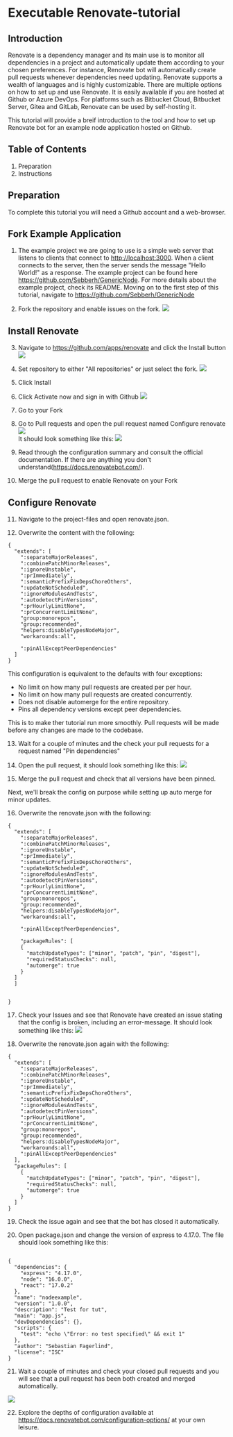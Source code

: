 # Executable Renovate-tutorial

## Introduction
Renovate is a dependency manager and its main use is to monitor all dependencies in a project and automatically update them according to your chosen preferences. For instance, Renovate bot will automatically create pull requests whenever dependencies need updating. Renovate supports a wealth of languages and is highly customizable. There are multiple options on how to set up and use Renovate. It is easily available if you are hosted at Github or Azure DevOps. For platforms such as Bitbucket Cloud, Bitbucket Server, Gitea and GitLab, Renovate can be used by self-hosting it.

This tutorial will provide a breif introduction to the tool and how to set up Renovate bot for an example node application hosted on Github.

## Table of Contents
1. Preparation
2. Instructions

## Preparation
To complete this tutorial you will need a Github account and a web-browser.

## Fork Example Application

1. The example project we are going to use is a simple web server that listens to clients that connect to <http://localhost:3000>. When a client connects to the server, then the server sends the message "Hello World!" as a response. The example project can be found here <https://github.com/Sebberh/GenericNode>. For more details about the example project, check its README. Moving on to the first step of this tutorial, navigate to <https://github.com/Sebberh/GenericNode>

2. Fork the repository and enable issues on the fork.
![](images/2.png)

## Install Renovate

3. Navigate to <https://github.com/apps/renovate> and click the Install button
![](images/3.png)

4. Set repository to either "All repositories" or just select the fork.
![](images/4.png)

5. Click Install

6. Click Activate now and sign in with Github
![](images/6a.png)

7. Go to your Fork

8. Go to Pull requests and open the pull request named Configure renovate
![](images/8.png)<br/>
It should look something like this:
![](images/8b.png)
9. Read through the configuration summary and consult the official documentation. If there are anything you don't understand(https://docs.renovatebot.com/).

10. Merge the pull request to enable Renovate on your Fork

## Configure Renovate

11. Navigate to the project-files and open renovate.json.

12. Overwrite the content with the following:

```
{
  "extends": [
    ":separateMajorReleases",
    ":combinePatchMinorReleases",
    ":ignoreUnstable",
    ":prImmediately",
    ":semanticPrefixFixDepsChoreOthers",
    ":updateNotScheduled",
    ":ignoreModulesAndTests",
    ":autodetectPinVersions",
    ":prHourlyLimitNone",
    ":prConcurrentLimitNone",
    "group:monorepos",
    "group:recommended",
    "helpers:disableTypesNodeMajor",
    "workarounds:all",

    ":pinAllExceptPeerDependencies"
  ]
}
```
This configuration is equivalent to the defaults with four exceptions:
  - No limit on how many pull requests are created per per hour.
  - No limit on how many pull requests are created concurrently.
  - Does not disable automerge for the entire repository.
  - Pins all dependency versions except peer dependencies.

This is to make ther tutorial run more smoothly. Pull requests will be made before any changes are made to the codebase.

13. Wait for a couple of minutes and the check your pull requests for a request named "Pin dependencies"

14. Open the pull request, it should look something like this:
![](images/16.png)

15. Merge the pull request and check that all versions have been pinned.

Next, we'll break the config on purpose while setting up auto merge for minor updates.

16. Overwrite the renovate.json with the following:


```
{
  "extends": [
    ":separateMajorReleases",
    ":combinePatchMinorReleases",
    ":ignoreUnstable",
    ":prImmediately",
    ":semanticPrefixFixDepsChoreOthers",
    ":updateNotScheduled",
    ":ignoreModulesAndTests",
    ":autodetectPinVersions",
    ":prHourlyLimitNone",
    ":prConcurrentLimitNone",
    "group:monorepos",
    "group:recommended",
    "helpers:disableTypesNodeMajor",
    "workarounds:all",

    ":pinAllExceptPeerDependencies",

    "packageRules": [
    {
      "matchUpdateTypes": ["minor", "patch", "pin", "digest"],
      "requiredStatusChecks": null,
      "automerge": true
    }
  ]
  ]


}
```

17. Check your Issues and see that Renovate have created an issue stating that the config is broken, including an error-message. It should look something like this:
![](images/19.png)


18. Overwrite the renovate.json again with the following:


```
{
  "extends": [
    ":separateMajorReleases",
    ":combinePatchMinorReleases",
    ":ignoreUnstable",
    ":prImmediately",
    ":semanticPrefixFixDepsChoreOthers",
    ":updateNotScheduled",
    ":ignoreModulesAndTests",
    ":autodetectPinVersions",
    ":prHourlyLimitNone",
    ":prConcurrentLimitNone",
    "group:monorepos",
    "group:recommended",
    "helpers:disableTypesNodeMajor",
    "workarounds:all",
    ":pinAllExceptPeerDependencies"
  ],
  "packageRules": [
    {
      "matchUpdateTypes": ["minor", "patch", "pin", "digest"],
      "requiredStatusChecks": null,
      "automerge": true
    }
  ]
}

```
19. Check the issue again and see that the bot has closed it automatically.

20. Open package.json and change the version of express to 4.17.0. The file should look something like this:

```

{
  "dependencies": {
    "express": "4.17.0",
    "node": "16.0.0",
    "react": "17.0.2"
  },
  "name": "nodeexample",
  "version": "1.0.0",
  "description": "Test for tut",
  "main": "app.js",
  "devDependencies": {},
  "scripts": {
    "test": "echo \"Error: no test specified\" && exit 1"
  },
  "author": "Sebastian Fagerlind",
  "license": "ISC"
}
```
21. Wait a couple of minutes and check your closed pull requests and you will see that a pull request has been both created and merged automatically.

![](images/22.png)

22. Explore the depths of configuration available at <https://docs.renovatebot.com/configuration-options/> at your own leisure.
